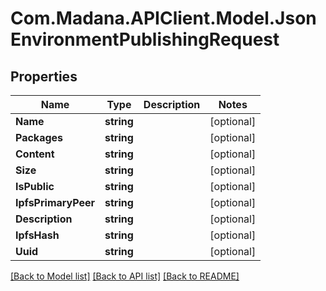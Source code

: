 
# Com.Madana.APIClient.Model.JsonEnvironmentPublishingRequest

## Properties

Name | Type | Description | Notes
------------ | ------------- | ------------- | -------------
**Name** | **string** |  | [optional] 
**Packages** | **string** |  | [optional] 
**Content** | **string** |  | [optional] 
**Size** | **string** |  | [optional] 
**IsPublic** | **string** |  | [optional] 
**IpfsPrimaryPeer** | **string** |  | [optional] 
**Description** | **string** |  | [optional] 
**IpfsHash** | **string** |  | [optional] 
**Uuid** | **string** |  | [optional] 

[[Back to Model list]](../README.md#documentation-for-models)
[[Back to API list]](../README.md#documentation-for-api-endpoints)
[[Back to README]](../README.md)

